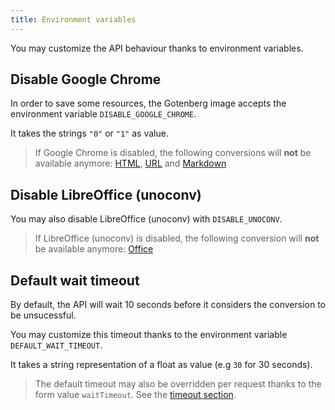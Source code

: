 ```yaml
---
title: Environment variables
---
```


You may customize the API behaviour thanks to environment variables.

## Disable Google Chrome

In order to save some resources, the Gotenberg image accepts the environment variable `DISABLE_GOOGLE_CHROME`.

It takes the strings `"0"` or `"1"` as value.

> If Google Chrome is disabled, the following conversions will **not** be available anymore:
> [HTML](#html), [URL](#url) and [Markdown](#markdown)


## Disable LibreOffice (unoconv)

You may also disable LibreOffice (unoconv) with `DISABLE_UNOCONV`.

> If LibreOffice (unoconv) is disabled, the following conversion will **not** be available anymore:
> [Office](#office)

## Default wait timeout

By default, the API will wait 10 seconds before it considers the conversion to be unsucessful.

You may customize this timeout thanks to the environment variable `DEFAULT_WAIT_TIMEOUT`.

It takes a string representation of a float as value (e.g `30` for 30 seconds).

> The default timeout may also be overridden per request thanks to the form value `waitTimeout`.
> See the [timeout section](#timeout).